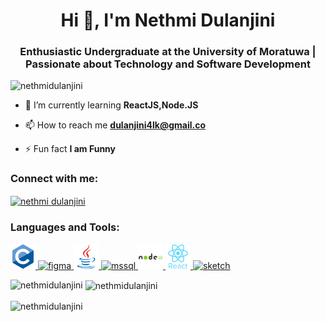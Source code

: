 <h1 align="center">Hi 👋, I'm Nethmi Dulanjini</h1>
<h3 align="center">Enthusiastic Undergraduate at the University of Moratuwa | Passionate about Technology and Software Development</h3>

<p align="left"> <img src="https://komarev.com/ghpvc/?username=nethmidulanjini&label=Profile%20views&color=0e75b6&style=flat" alt="nethmidulanjini" /> </p>

- 🌱 I’m currently learning **ReactJS,Node.JS**

- 📫 How to reach me **dulanjini4lk@gmail.co**

- ⚡ Fun fact **I am Funny**

<h3 align="left">Connect with me:</h3>
<p align="left">
<a href="https://www.hackerrank.com/nethmi dulanjini" target="blank"><img align="center" src="https://raw.githubusercontent.com/rahuldkjain/github-profile-readme-generator/master/src/images/icons/Social/hackerrank.svg" alt="nethmi dulanjini" height="30" width="40" /></a>
</p>

<h3 align="left">Languages and Tools:</h3>
<p align="left"> <a href="https://www.cprogramming.com/" target="_blank" rel="noreferrer"> <img src="https://raw.githubusercontent.com/devicons/devicon/master/icons/c/c-original.svg" alt="c" width="40" height="40"/> </a> <a href="https://www.figma.com/" target="_blank" rel="noreferrer"> <img src="https://www.vectorlogo.zone/logos/figma/figma-icon.svg" alt="figma" width="40" height="40"/> </a> <a href="https://www.java.com" target="_blank" rel="noreferrer"> <img src="https://raw.githubusercontent.com/devicons/devicon/master/icons/java/java-original.svg" alt="java" width="40" height="40"/> </a> <a href="https://www.microsoft.com/en-us/sql-server" target="_blank" rel="noreferrer"> <img src="https://www.svgrepo.com/show/303229/microsoft-sql-server-logo.svg" alt="mssql" width="40" height="40"/> </a> <a href="https://nodejs.org" target="_blank" rel="noreferrer"> <img src="https://raw.githubusercontent.com/devicons/devicon/master/icons/nodejs/nodejs-original-wordmark.svg" alt="nodejs" width="40" height="40"/> </a> <a href="https://reactjs.org/" target="_blank" rel="noreferrer"> <img src="https://raw.githubusercontent.com/devicons/devicon/master/icons/react/react-original-wordmark.svg" alt="react" width="40" height="40"/> </a> <a href="https://www.sketch.com/" target="_blank" rel="noreferrer"> <img src="https://www.vectorlogo.zone/logos/sketchapp/sketchapp-icon.svg" alt="sketch" width="40" height="40"/> </a> </p>

<p><img align="left" src="https://github-readme-stats.vercel.app/api/top-langs?username=nethmidulanjini&show_icons=true&locale=en&layout=compact" alt="nethmidulanjini" /></p>

<p>&nbsp;<img align="center" src="https://github-readme-stats.vercel.app/api?username=nethmidulanjini&show_icons=true&locale=en" alt="nethmidulanjini" /></p>

<p><img align="center" src="https://github-readme-streak-stats.herokuapp.com/?user=nethmidulanjini&" alt="nethmidulanjini" /></p>
